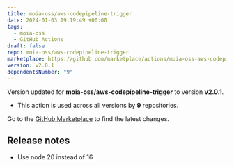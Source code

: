```yaml
---
title: moia-oss/aws-codepipeline-trigger
date: 2024-01-03 19:19:49 +00:00
tags:
  - moia-oss
  - GitHub Actions
draft: false
repo: moia-oss/aws-codepipeline-trigger
marketplace: https://github.com/marketplace/actions/moia-oss-aws-codepipeline-trigger
version: v2.0.1
dependentsNumber: "9"
---
```



Version updated for **moia-oss/aws-codepipeline-trigger** to version **v2.0.1**.
- This action is used across all versions by **9** repositories.

Go to the [GitHub Marketplace](https://github.com/marketplace/actions/moia-oss-aws-codepipeline-trigger) to find the latest changes.

## Release notes

- Use node 20 instead of 16
